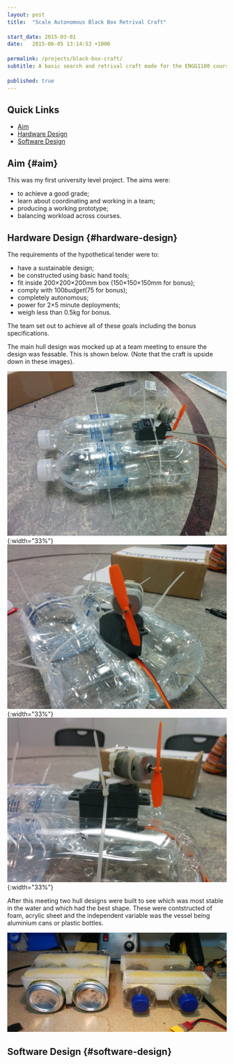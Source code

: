 ```yaml
---
layout: post
title:  "Scale Autonomous Black Box Retrival Craft"

start_date: 2015-03-01
date:   2015-06-05 13:14:53 +1000

permalink: /projects/black-box-craft/
subtitle: A basic search and retrival craft made for the ENGG1100 course at UQ.

published: true
---
```

## Quick Links

* [Aim](#aim)
* [Hardware Design](#hardware-design)
* [Software Design](#software-design)

## Aim  {#aim}

This was my first university level project. The aims were:

* to achieve a good grade;
* learn about coordinating and working in a team;
* producing a working prototype;
* balancing workload across courses.

## Hardware Design  {#hardware-design}

The requirements of the hypothetical tender were to:

* have a sustainable design;
* be constructed using basic hand tools;
* fit inside 200&times;200&times;200mm box (150&times;150&times;150mm for bonus);
* comply with $100 budget ($75 for bonus);
* completely autonomous;
* power for 2&times;5 minute deployments;
* weigh less than 0.5kg for bonus.

The team set out to achieve all of these goals including the bonus specifications.

The main hull design was mocked up at a team meeting to ensure the design was feasable. This is shown below. (Note that the craft is upside down in these images).

![hull-mockup-1](/assets/black-box-craft/hardware/drive-prototype-1.jpg){:width="33%"}![hull-mockup-2](/assets/black-box-craft/hardware/drive-prototype-2.jpg){:width="33%"}![hull-mockup-3](/assets/black-box-craft/hardware/drive-prototype-3.jpg){:width="33%"}

After this meeting two hull designs were built to see which was most stable in the water and which had the best shape. These were contstructed of foam, acrylic sheet and the independent variable was the vessel being aluminium cans or plastic bottles.

![hull-prototypes](/assets/black-box-craft/hardware/hull-prototypes.jpg)

## Software Design  {#software-design}

